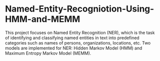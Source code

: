 # Named-Entity-Recogniotion-Using-HMM-and-MEMM
This project focuses on Named Entity Recognition (NER), which is the task of identifying and classifying named entities in text into predefined categories such as names of persons, organizations, locations, etc. Two models are implemented for NER: Hidden Markov Model (HMM) and Maximum Entropy Markov Model (MEMM).
